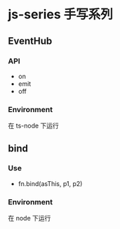 # js-series 手写系列

## EventHub
### API
- on
- emit
- off
### Environment
在 ts-node 下运行

## bind
### Use
- fn.bind(asThis, p1, p2)
### Environment
在 node 下运行
